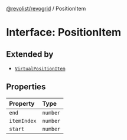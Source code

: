 [@revolist/revogrid](README.md) / PositionItem

# Interface: PositionItem

## Extended by

- [`VirtualPositionItem`](Interface.VirtualPositionItem.md)

## Properties

| Property | Type |
| :------ | :------ |
| `end` | `number` |
| `itemIndex` | `number` |
| `start` | `number` |

